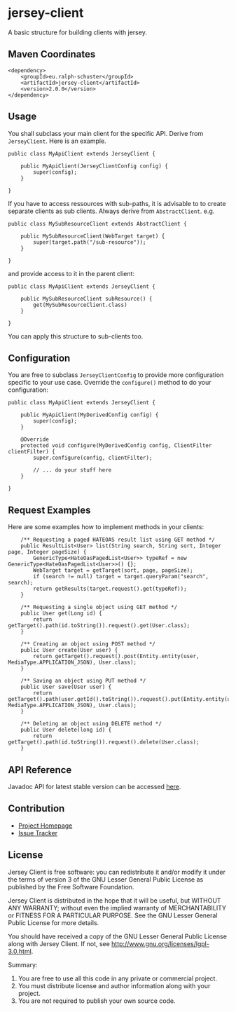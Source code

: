 # jersey-client
A basic structure for building clients with jersey.

## Maven Coordinates

```
<dependency>
	<groupId>eu.ralph-schuster</groupId>
	<artifactId>jersey-client</artifactId>
	<version>2.0.0</version>
</dependency>
```

## Usage
You shall subclass your main client for the specific API. Derive from ``JerseyClient``. Here is an example.

```
public class MyApiClient extends JerseyClient {

	public MyApiClient(JerseyClientConfig config) {
		super(config);
	}
	
}
```

If you have to access ressources with sub-paths, it is advisable to to create separate clients
as sub clients. Always derive from ``AbstractClient``.  e.g.

```
public class MySubResourceClient extends AbstractClient {

	public MySubResourceClient(WebTarget target) {
		super(target.path("/sub-resource"));
	}
	
}
```

and provide access to it in the parent client:

```
public class MyApiClient extends JerseyClient {

	public MySubResourceClient subResource() {
		get(MySubResourceClient.class)
	}
	
}
```

You can apply this structure to sub-clients too.

## Configuration
You are free to subclass ``JerseyClientConfig`` to provide more configuration specific to your use case.
Override the ``configure()`` method to do your configuration:

```
public class MyApiClient extends JerseyClient {

	public MyApiClient(MyDerivedConfig config) {
		super(config);
	}

	@Override
	protected void configure(MyDerivedConfig config, ClientFilter clientFilter) {
		super.configure(config, clientFilter);
		
		// ... do your stuff here
	}
	
}
```
 
## Request Examples

Here are some examples how to implement methods in your clients:

```
	/** Requesting a paged HATEOAS result list using GET method */
	public ResultList<User> list(String search, String sort, Integer page, Integer pageSize) {
		GenericType<HateOasPagedList<User>> typeRef = new GenericType<HateOasPagedList<User>>() {};
		WebTarget target = getTarget(sort, page, pageSize);
		if (search != null) target = target.queryParam("search", search);
		return getResults(target.request().get(typeRef));
	}

	/** Requesting a single object using GET method */
	public User get(Long id) {
		return getTarget().path(id.toString()).request().get(User.class);
	}
	
	/** Creating an object using POST method */
	public User create(User user) {
		return getTarget().request().post(Entity.entity(user, MediaType.APPLICATION_JSON), User.class);
	}
	
	/** Saving an object using PUT method */
	public User save(User user) {
		return getTarget().path(user.getId().toString()).request().put(Entity.entity(user, MediaType.APPLICATION_JSON), User.class);
	}
	
	/** Deleting an object using DELETE method */
	public User delete(long id) {
		return getTarget().path(id.toString()).request().delete(User.class);
	}

```

## API Reference

Javadoc API for latest stable version can be accessed [here](https://www.javadoc.io/doc/eu.ralph-schuster/jersey-client/latest//index.html).

## Contribution

 * [Project Homepage](https://github.com/technicalguru/jersey-client)
 * [Issue Tracker](https://github.com/technicalguru/jersey-client/issues)
  
## License

Jersey Client is free software: you can redistribute it and/or modify it under the terms of version 3 of the GNU 
Lesser General Public  License as published by the Free Software Foundation.

Jersey Client is distributed in the hope that it will be useful, but WITHOUT ANY WARRANTY; without even the implied 
warranty of MERCHANTABILITY or FITNESS FOR A PARTICULAR PURPOSE.  See the GNU Lesser General Public 
License for more details.

You should have received a copy of the GNU Lesser General Public License along with Jersey Client.  If not, see 
<http://www.gnu.org/licenses/lgpl-3.0.html>.

Summary:
 1. You are free to use all this code in any private or commercial project. 
 2. You must distribute license and author information along with your project.
 3. You are not required to publish your own source code.
